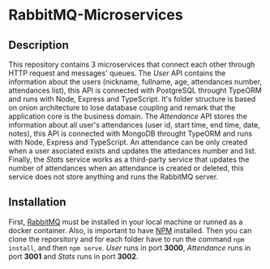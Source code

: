 # RabbitMQ-Microservices
## Description
This repository contains 3 microservices that connect each other through HTTP request and messages' queues. The *User* API contains the information about the users (nickname, fullname, age, attendances number, attendances list), this API is connected with PostgreSQL throught TypeORM and runs with Node, Express and TypeScript. It's folder structure is based on onion architecture to lose database coupling and remark that the application core is the business domain. The *Attendance* API stores the information about all user's attendances (user id, start time, end time, date, notes), this API is connected with MongoDB throught TypeORM and runs with Node, Express and TypeScript. An attendance can be only created when a user asociated exists and updates the attedances number and list. Finally, the *Stats* service works as a third-party service that updates the number of attendances when an attendance is created or deleted, this service does not store anything and runs the RabbitMQ server.
## Installation
First, [RabbitMQ](https://www.rabbitmq.com/download.html) must be installed in your local machine or runned as a docker container. Also, is important to have [NPM](https://docs.npmjs.com/downloading-and-installing-node-js-and-npm) installed. Then you can clone the reporsitory and for each folder have to run the command `npm install`, and then `npm serve`. *User* runs in port **3000**, *Attendance* runs in port **3001** and *Stats* runs in port **3002**.
